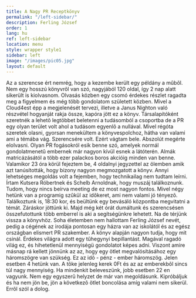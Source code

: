 ```yaml
---
title: A Nagy PR Receptkönyv
permalink: "/left-sidebar/"
description: Ferling József
order: 1
lang: hu
ref: left-sidebar
location: menu
style: wrapper style1
sidebar: left
image: "/images/pic05.jpg"
layout: default
---
```


Az a szerencse ért nemrég, hogy a kezembe került egy példány a mûbõl. Nem egy hosszú könyvrõl van szó, nagyjából 120 oldal, így 2 nap alatt sikerült is kiolvasnom.
Olvasás közben egy csomó érdekes részlet ragadta meg a figyelmem és még több gondolatom született közben. Mivel a Cloud4est épp a megjelenését tervezi, illetve a Janus Nighton
való részvétel hogyanját rakja össze, kapóra jött ez a könyv. Társalapítóként szeretnék a lehetõ legtöbbet beletenni a tudásomból a csoportba de a PR egy olyan terület volt ahol a tudásom
egyenlõ a nullával. Mivel régóta szeretek olasni, gyorsan menekültem a könyvespolchoz, hátha van valami ami a témába vág. Szerencsére volt. Ezért vágtam bele.
Abszolút megérte elolvasni. Olyan PR fogásokról esik benne szó, amelyek normál gondolatmenetû embernek már nagyon kívül esnek a látóterén. Almák matricázásától a több ezer palackos boros akcióig
minden van benne. Valamikor 23 óra körül fejeztem be, 4 oldalnyi jegyzettel az ölemben amik azt tanúsították, hogy bizony nagyon megmozgatott a könyv. Annyi lehetséges megoldás volt a fejemben,
hogy technikailag nem tudtam leírni. Írtam Kutsera Róbertnek és Schelb Arnoldnak, hogy muszáj találkoznunk. Tudom, hogy nincs beírva meeting de ez most nagyon fontos. Mivel négy hetünk van a programig szûkül
az idõkeret, ami nem valami jó tényezõ.
Találkoztunk is, 18:30 kor, és beültünk egy bevásáló központba megvitatni a témát. Záráskor jöttünk ki. Majd még két órát dumáltunk és szerencsésen összefutottunk több emberrel is aki a segítségünkre lehetett.
Na de térjünk vissza a könyvhöz. Soha életemben nem hallottam Ferling József nevét, pedig a cégének az irodája pontosan egy házra van az iskolától és az egész országban elismert PR szakember. A könyv alapján
nagyon tudja, hogy  mit csinál.
Érdekes világra adott egy tûhegynyi bepillantást. Magával ragadó világ ez, és hihetetlenül mennyiségü gondolatot képes adni.
Viszont amire másnap rá kellett jönnünk az az, hogy egy ötlet megvalósításához egy háromszögre van szükség. Ez az idõ - pénz - ember háromszög. Jelen esetben 4 hetünk van. A tõke jelenleg kerek 0Ft és az
az emberekbõl sincs túl nagy mennyiség. Ha mindenkit beleveszünk, jobb esetben 22 en vagyunk. Nem egy egyszerû helyzet de már van megoldásunk. Kipróbáljuk és ha nem jön be, jön a következõ ötlet boncolása amíg
valami nem sikerül. Errõl szól a dolog.
